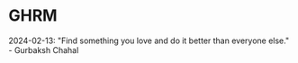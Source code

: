 # GHRM

2024-02-13: "Find something you love and do it better than everyone else." - Gurbaksh Chahal